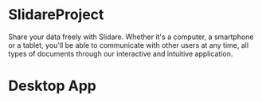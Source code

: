 # SlidareProject
Share your data freely with Slidare. Whether it's a computer, a smartphone or a tablet, you'll be able to communicate with other users at any time, all types of documents through our interactive and intuitive application.

# Desktop App